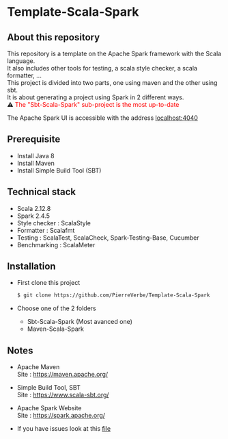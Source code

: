 # Template-Scala-Spark

## About this repository
This repository is a template on the Apache Spark framework with the Scala language. <br>
It also includes other tools for testing, a scala style checker, a scala formatter, ... <br>
This project is divided into two parts, one using maven and the other using sbt. <br>
It is about generating a project using Spark in 2 different ways. <br>
⚠️ <span style='color:red'>The "Sbt-Scala-Spark" sub-project is the most up-to-date</span> <br>

The Apache Spark UI is accessible with the address [localhost:4040](localhost:4040) <br>

## Prerequisite
* Install Java 8 <br>
* Install Maven <br>
* Install Simple Build Tool (SBT) <br>

## Technical stack
* Scala 2.12.8 <br>
* Spark 2.4.5 <br>
* Style checker : ScalaStyle <br>
* Formatter : Scalafmt <br>
* Testing : ScalaTest, ScalaCheck, Spark-Testing-Base, Cucumber <br>
* Benchmarking : ScalaMeter <br>

## Installation
* First clone this project
	```bash
	$ git clone https://github.com/PierreVerbe/Template-Scala-Spark
	```

* Choose one of the 2 folders
	* Sbt-Scala-Spark (Most avanced one)
	* Maven-Scala-Spark

## Notes
* Apache Maven <br>
	Site : https://maven.apache.org/
	
* Simple Build Tool, SBT <br>
	Site : https://www.scala-sbt.org/

* Apache Spark Website <br>
    Site : https://spark.apache.org/
	
* If you have issues look at this [file](resources/ISSUE.md) <br>
